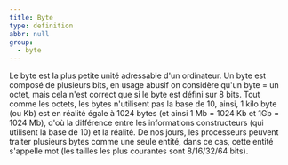 ```yaml
---
title: Byte
type: definition
abbr: null
group:
  - byte
---
```

Le byte est la plus petite unité adressable d'un ordinateur. Un byte est composé de plusieurs bits, en usage abusif on considère qu'un byte = un octet, mais cela n'est correct que si le byte est défini sur 8 bits. Tout comme les octets, les bytes n'utilisent pas la base de 10, ainsi, 1 kilo byte (ou Kb) est en réalité égale à 1024 bytes (et ainsi 1 Mb = 1024 Kb et 1Gb = 1024 Mb), d'où la différence entre les informations constructeurs (qui utilisent la base de 10) et la réalité. De nos jours, les processeurs peuvent traiter plusieurs bytes comme une seule entité, dans ce cas, cette entité s'appelle mot (les tailles les plus courantes sont 8/16/32/64 bits).
